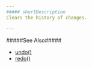 ```yaml
---
##### shortDescription
Clears the history of changes.

---
```

#####See Also#####
- [undo()](/api-reference/10%20UI%20Widgets/dxHtmlEditor/3%20Methods/undo().md '/Documentation/ApiReference/UI_Widgets/dxHtmlEditor/Methods/#undo')
- [redo()](/api-reference/10%20UI%20Widgets/dxHtmlEditor/3%20Methods/redo().md '/Documentation/ApiReference/UI_Widgets/dxHtmlEditor/Methods/#redo')